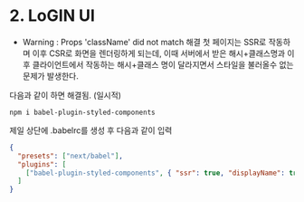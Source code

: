 # 2. LoGIN UI

- Warning : Props 'className' did not match 해결
  첫 페이지는 SSR로 작동하며 이후 CSR로 화면을 렌더링하게 되는데, 이때 서버에서 받은 해시+클래스명과 이후 클라이언트에서 작동하는 해시+클래스 명이 달라지면서 스타일을 불러올수 없는 문제가 발생한다.

다음과 같이 하면 해결됨. (일시적)

```
npm i babel-plugin-styled-components
```

제일 상단에 .babelrc를 생성 후 다음과 같이 입력

```json
{
  "presets": ["next/babel"],
  "plugins": [
    ["babel-plugin-styled-components", { "ssr": true, "displayName": true }]
  ]
}
```
